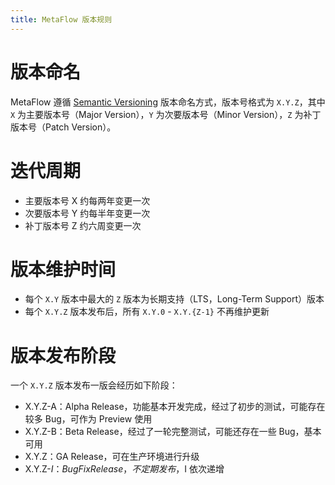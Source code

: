 ```yaml
---
title: MetaFlow 版本规则
---
```


# 版本命名

MetaFlow 遵循 [Semantic Versioning](https://semver.org/) 版本命名方式，版本号格式为 `X.Y.Z`，其中 `X` 为主要版本号（Major Version），`Y` 为次要版本号（Minor Version），`Z` 为补丁版本号（Patch Version）。

# 迭代周期

- 主要版本号 X 约每两年变更一次
- 次要版本号 Y 约每半年变更一次
- 补丁版本号 Z 约六周变更一次

# 版本维护时间

- 每个 `X.Y` 版本中最大的 `Z` 版本为长期支持（LTS，Long-Term Support）版本
- 每个 `X.Y.Z` 版本发布后，所有 `X.Y.0` - `X.Y.{Z-1}` 不再维护更新

# 版本发布阶段

一个 `X.Y.Z` 版本发布一版会经历如下阶段：
- X.Y.Z-A：Alpha Release，功能基本开发完成，经过了初步的测试，可能存在较多 Bug，可作为 Preview 使用
- X.Y.Z-B：Beta Release，经过了一轮完整测试，可能还存在一些 Bug，基本可用
- X.Y.Z：GA Release，可在生产环境进行升级
- X.Y.Z-$I：BugFix Release，不定期发布，$I 依次递增
